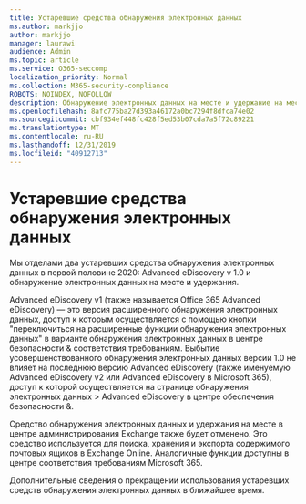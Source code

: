 ```yaml
---
title: Устаревшие средства обнаружения электронных данных
ms.author: markjjo
author: markjjo
manager: laurawi
audience: Admin
ms.topic: article
ms.service: O365-seccomp
localization_priority: Normal
ms.collection: M365-security-compliance
ROBOTS: NOINDEX, NOFOLLOW
description: Обнаружение электронных данных на месте и удержание на месте (и соответствующие командлеты PowerShell) в Exchange Online будут отменены в первой половине 2020. Office 365 Advanced eDiscovery v1 также отменяется в рамках одного и того же времени.
ms.openlocfilehash: 8afc775ba27d393a46172a0bc7294f8dfca74e02
ms.sourcegitcommit: cbf934ef448fc428f5ed53b07cda7a5f72c89221
ms.translationtype: MT
ms.contentlocale: ru-RU
ms.lasthandoff: 12/31/2019
ms.locfileid: "40912713"
---
```

# <a name="legacy-ediscovery-tools-being-retired"></a>Устаревшие средства обнаружения электронных данных

Мы отделами два устаревших средства обнаружения электронных данных в первой половине 2020: Advanced eDiscovery v 1.0 и обнаружение электронных данных на месте и удержания.

Advanced eDiscovery v1 (также называется Office 365 Advanced eDiscovery) — это версия расширенного обнаружения электронных данных, доступ к которым осуществляется с помощью кнопки "переключиться на расширенные функции обнаружения электронных данных" в варианте обнаружения электронных данных в центре безопасности & соответствия требованиям.  Выбытие усовершенствованного обнаружения электронных данных версии 1.0 не влияет на последнюю версию Advanced eDiscovery (также именуемую Advanced eDiscovery v2 или Advanced eDiscovery в Microsoft 365), доступ к которой осуществляется на странице обнаружения электронных данных > Advanced eDiscovery в центре обеспечения безопасности &.

Средство обнаружения электронных данных и удержания на месте в центре администрирования Exchange также будет отменено. Это средство используется для поиска, хранения и экспорта содержимого почтовых ящиков в Exchange Online. Аналогичные функции доступны в центре соответствия требованиям Microsoft 365.

Дополнительные сведения о прекращении использования устаревших средств обнаружения электронных данных в ближайшее время.